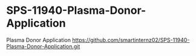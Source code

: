 # SPS-11940-Plasma-Donor-Application
Plasma Donor Application
https://github.com/smartinternz02/SPS-11940-Plasma-Donor-Application.git

